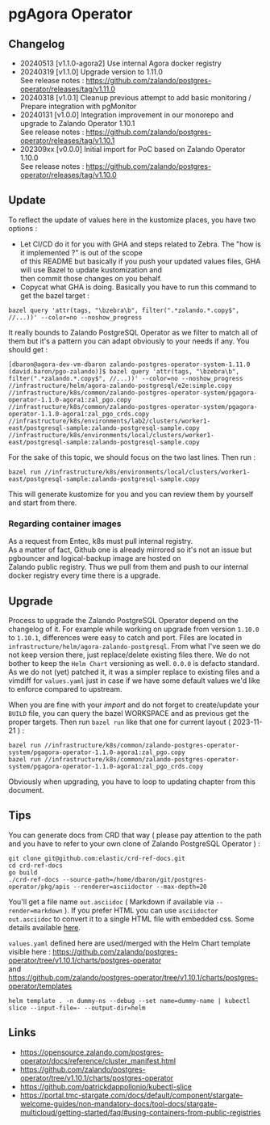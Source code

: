 # pgAgora Operator

## Changelog
- 20240513 [v1.1.0-agora2] Use internal Agora docker registry
- 20240319 [v1.1.0] Upgrade version to 1.11.0  
  See release notes : https://github.com/zalando/postgres-operator/releases/tag/v1.11.0
- 20240318 [v1.0.1] Cleanup previous attempt to add basic monitoring / Prepare integration with pgMonitor
- 20240131 [v1.0.0] Integration improvement in our monorepo and upgrade to Zalando Operator 1.10.1  
  See release notes : https://github.com/zalando/postgres-operator/releases/tag/v1.10.1
- 202309xx [v0.0.0] Initial import for PoC based on Zalando Operator 1.10.0  
  See release notes : https://github.com/zalando/postgres-operator/releases/tag/v1.10.0

## Update

To reflect the update of values here in the kustomize places, you have two options :
- Let CI/CD do it for you with GHA and steps related to Zebra. The "how is it implemented ?" is out of the scope  
of this README but basically if you push your updated values files, GHA will use Bazel to update kustomization and  
then commit those changes on you behalf.
- Copycat what GHA is doing. Basically you have to run this command to get the bazel target :
```
bazel query 'attr(tags, "\bzebra\b", filter(".*zalando.*.copy$", //...))' --color=no --noshow_progress
```
It really bounds to Zalando PostgreSQL Operator as we filter to match all of them but it's a pattern you can adapt obviously to your needs if any.
You should get :
```
[dbaron@agora-dev-vm-dbaron zalando-postgres-operator-system-1.11.0 (david.baron/pgo-zalando)]$ bazel query 'attr(tags, "\bzebra\b", filter(".*zalando.*.copy$", //...))' --color=no --noshow_progress
//infrastructure/helm/agora-zalando-postgresql/e2e:simple.copy
//infrastructure/k8s/common/zalando-postgres-operator-system/pgagora-operator-1.1.0-agora1:zal_pgo.copy
//infrastructure/k8s/common/zalando-postgres-operator-system/pgagora-operator-1.1.0-agora1:zal_pgo_crds.copy
//infrastructure/k8s/environments/lab2/clusters/worker1-east/postgresql-sample:zalando-postgresql-sample.copy
//infrastructure/k8s/environments/local/clusters/worker1-east/postgresql-sample:zalando-postgresql-sample.copy
```
For the sake of this topic, we should focus on the two last lines.
Then run :
```
bazel run //infrastructure/k8s/environments/local/clusters/worker1-east/postgresql-sample:zalando-postgresql-sample.copy
```
This will generate kustomize for you and you can review them by yourself and start from there.

### Regarding container images
As a request from Entec, k8s must pull internal registry.  
As a matter of fact, Github one is already mirrored so it's not an issue but pgbouncer and logical-backup image are hosted on  
Zalando public registry. Thus we pull from them and push to our internal docker registry every time there is a upgrade.


## Upgrade

Process to upgrade the Zalando PostgreSQL Operator depend on the changelog of it.
For example while working on upgrade from version `1.10.0` to `1.10.1`, differences were easy to catch and port.
Files are located in `infrastructure/helm/agora-zalando-postgresql`. From what I've seen we do not keep version there,
just replace/delete existing files there. We do not bother to keep the `Helm Chart` versioning as well. `0.0.0` is
defacto standard.
As we do not (yet) patched it, it was a simpler replace to existing files and a vimdiff for `values.yaml` just
in case if we have some default values we'd like to enforce compared to upstream.

When you are fine with your *import* and do not forget to create/update your `BUILD` file, you can query the bazel
WORKSPACE and as previous get the proper targets.
Then run `bazel run` like that one for current layout ( 2023-11-21 ) :
```
bazel run //infrastructure/k8s/common/zalando-postgres-operator-system/pgagora-operator-1.1.0-agora1:zal_pgo.copy
bazel run //infrastructure/k8s/common/zalando-postgres-operator-system/pgagora-operator-1.1.0-agora1:zal_pgo_crds.copy
```

Obviously when upgrading, you have to loop to updating chapter from this document.

## Tips
You can generate docs from CRD that way ( please pay attention to the path and you have to refer
to your own clone of Zalando PostgreSQL Operator ) :
```
git clone git@github.com:elastic/crd-ref-docs.git
cd crd-ref-docs
go build
./crd-ref-docs --source-path=/home/dbaron/git/postgres-operator/pkg/apis --renderer=asciidoctor --max-depth=20
```
You'll get a file name `out.asciidoc` ( Markdown if available via `--render=markdown` ).
If you prefer HTML you can use `asciidoctor out.asciidoc` to convert it to a single HTML file with embedded css.
Some details available [here](https://alvinalexander.com/source-code/how-to-convert-asciidoc-to-html/).

`values.yaml` defined here are used/merged with the Helm Chart template visible here :
https://github.com/zalando/postgres-operator/tree/v1.10.1/charts/postgres-operator  
and  
https://github.com/zalando/postgres-operator/tree/v1.10.1/charts/postgres-operator/templates

```
helm template . -n dummy-ns --debug --set name=dummy-name | kubectl slice --input-file=- --output-dir=helm
```

## Links

- https://opensource.zalando.com/postgres-operator/docs/reference/cluster_manifest.html
- https://github.com/zalando/postgres-operator/tree/v1.10.1/charts/postgres-operator  
- https://github.com/patrickdappollonio/kubectl-slice
- https://portal.tmc-stargate.com/docs/default/component/stargate-welcome-guides/non-mandatory-docs/tool-docs/stargate-multicloud/getting-started/faq/#using-containers-from-public-registries
